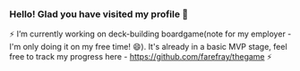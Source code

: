 ### Hello! Glad you have visited my profile 👋

⚡ I’m currently working on deck-building boardgame(note for my employer - I'm only doing it on my free time! 😄). It's already in a basic MVP stage, feel free to track my progress here - https://github.com/farefray/thegame ⚡
